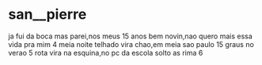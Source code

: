 # san__pierre
ja fui da boca mas parei,nos meus 15 anos bem novin,nao quero mais essa vida pra mim 4 meia noite telhado vira chao,em meia sao paulo 15 graus no verao 5 rota vira na esquina,no pc da escola solto as rima 6 ​
